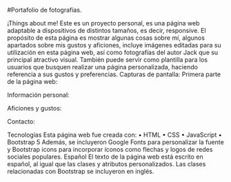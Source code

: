 #Portafolio de fotografías.

¡Things about me!
Este es un proyecto personal, es una página web adaptable a dispositivos de distintos tamaños, es decir, responsive.
El propósito de esta página es mostrar algunas cosas sobre mí, algunos apartados sobre mis gustos y aficiones, incluye imágenes editadas para su utilización en esta página web, así como fotografías del autor Jack que su principal atractivo visual.
También puede servir como plantilla para los usuarios que busquen realizar una página personalizada, haciendo referencia a sus gustos y preferencias.
Capturas de pantalla:
Primera parte de la página web:
 
Información personal:
 
Aficiones y gustos:

Contacto:
 

Tecnologías
Esta página web fue creada con:
•	HTML
•	CSS
•	JavaScript
•	Bootstrap 5
Además, se incluyeron Google Fonts para personalizar la fuente y Bootstrap icons para incorporar íconos como flechas y logos de redes sociales populares.
Español
El texto de la página web está escrito en español, al igual que las clases y atributos personalizados. Las clases relacionadas con Bootstrap se incluyeron en inglés.


